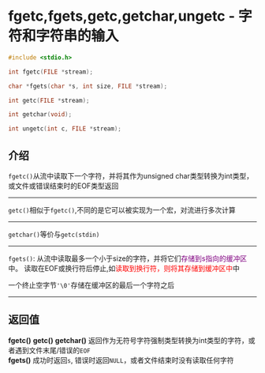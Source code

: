 # fgetc,fgets,getc,getchar,ungetc - 字符和字符串的输入
```cpp
#include <stdio.h>

int fgetc(FILE *stream);

char *fgets(char *s, int size, FILE *stream);

int getc(FILE *stream);

int getchar(void);

int ungetc(int c, FILE *stream);
```

## 介绍
`fgetc()`从流中读取下一个字符，并将其作为unsigned char类型转换为int类型，或文件或错误结束时的EOF类型返回  

---

`getc()`相似于`fgetc()`,不同的是它可以被实现为一个宏，对流进行多次计算  

---

`getchar()`等价与`getc(stdin)`  

---

`fgets()`: 从流中读取最多一个小于size的字符，并将它们<font color=purple>存储到s指向的缓冲区</font>中。
读取在EOF或换行符后停止,如<font color=red>读取到换行符，则将其存储到缓冲区中</font>中
  
一个终止空字节`'\0'`存储在缓冲区的最后一个字符之后  

---

## 返回值
**fgetc()** **getc()** **getchar()** 返回作为无符号字符强制类型转换为int类型的字符，或者遇到文件末尾/错误的`EOF`  
**fgets()** 成功时返回`s`, 错误时返回`NULL`，或者文件结束时没有读取任何字符  

